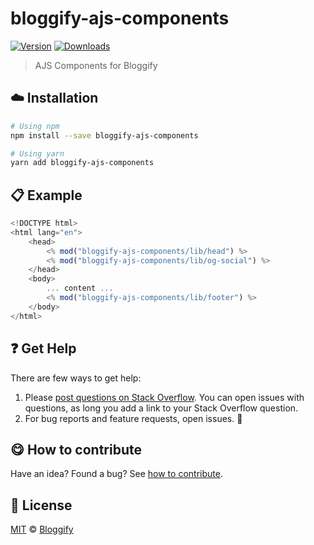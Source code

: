 <!-- Please do not edit this file. Edit the `blah` field in the `package.json` instead. If in doubt, open an issue. -->


# bloggify-ajs-components

 [![Version](https://img.shields.io/npm/v/bloggify-ajs-components.svg)](https://www.npmjs.com/package/bloggify-ajs-components) [![Downloads](https://img.shields.io/npm/dt/bloggify-ajs-components.svg)](https://www.npmjs.com/package/bloggify-ajs-components)

> AJS Components for Bloggify

## :cloud: Installation

```sh
# Using npm
npm install --save bloggify-ajs-components

# Using yarn
yarn add bloggify-ajs-components
```


## :clipboard: Example



```js
<!DOCTYPE html>
<html lang="en">
    <head>
        <% mod("bloggify-ajs-components/lib/head") %>
        <% mod("bloggify-ajs-components/lib/og-social") %>
    </head>
    <body>
        ... content ...
        <% mod("bloggify-ajs-components/lib/footer") %>
    </body>
</html>
```



## :question: Get Help

There are few ways to get help:

 1. Please [post questions on Stack Overflow](https://stackoverflow.com/questions/ask). You can open issues with questions, as long you add a link to your Stack Overflow question.
 2. For bug reports and feature requests, open issues. :bug:



## :yum: How to contribute
Have an idea? Found a bug? See [how to contribute][contributing].



## :scroll: License

[MIT][license] © [Bloggify][website]

[license]: http://showalicense.com/?fullname=Bloggify%20%3Csupport%40bloggify.org%3E%20(https%3A%2F%2Fbloggify.org)&year=2019#license-mit
[website]: https://bloggify.org
[contributing]: /CONTRIBUTING.md
[docs]: /DOCUMENTATION.md
